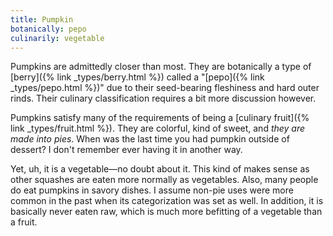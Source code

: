 ```yaml
---
title: Pumpkin
botanically: pepo
culinarily: vegetable
---
```

Pumpkins are admittedly closer than most. They are botanically a type of [berry]({% link _types/berry.html %}) called a "[pepo]({% link _types/pepo.html %})" due to their seed-bearing fleshiness and hard outer rinds. Their culinary classification requires a bit more discussion however.

Pumpkins satisfy many of the requirements of being a [culinary fruit]({% link _types/fruit.html %}). They are colorful, kind of sweet, and *they are made into pies*. When was the last time you had pumpkin outside of dessert? I don't remember ever having it in another way.

Yet, uh, it is a vegetable—no doubt about it. This kind of makes sense as other squashes are eaten more normally as vegetables. Also, many people do eat pumpkins in savory dishes. I assume non-pie uses were more common in the past when its categorization was set as well. In addition, it is basically never eaten raw, which is much more befitting of a vegetable than a fruit.